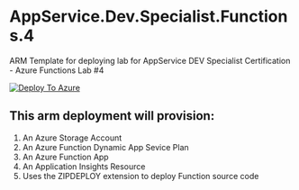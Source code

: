 # AppService.Dev.Specialist.Functions.4
ARM Template for deploying lab for AppService DEV Specialist Certification - Azure Functions Lab #4

[![Deploy To Azure](https://aka.ms/deploytoazurebutton)](https://portal.azure.com/#create/Microsoft.Template/uri/https%3A%2F%2Fraw.githubusercontent.com%2Fbenperk%2FAzureFunctionConsumer%2Fmaster%2FlabFiles%2FAppService.Dev.Specialist.Functions.4%2Fazuredeploy.json)

## This arm deployment will provision:

1.	An Azure Storage Account
2.	An Azure Function Dynamic App Sevice Plan
3.	An Azure Function App
4.	An Application Insights Resource
5. Uses the ZIPDEPLOY extension to deploy Function source code
